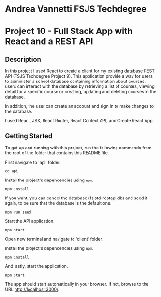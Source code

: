 # Andrea Vannetti FSJS Techdegree
# Project 10 - Full Stack App with React and a REST API

## Description

In this project I used React to create a client for my existing database REST API (FSJS Techdegree Project 9).
This application provide a way for users to administer a school database containing information about courses: users can interact with the database by retrieving a list of courses, viewing detail for a specific course or creating, updating and deleting courses in the database.

In addition, the user can create an account and sign in to make changes to the database.

I used React, JSX, React Router, React Context API, and Create React App.

## Getting Started

To get up and running with this project, run the following commands from the root of the folder that contains this README file.

First navigate to 'api' folder.
```
cd api
```

Install the project's dependencies using `npm`.
```
npm install
```

If you want, you can cancel the database (fsjstd-restapi.db) and seed it again, to be sure that the database is the default one.
```
npm run seed
```

Start the API application.
```
npm start
```

Open new terminal and navigate to 'client' folder.

Install the project's dependencies using `npm`.
```
npm install
```

And lastly, start the application.
```
npm start
```

The app should start automatically in your browser. If not, browse to the URL [http://localhost:3000/](http://localhost:3000/).




